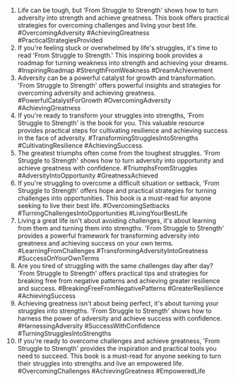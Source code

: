 1. Life can be tough, but 'From Struggle to Strength' shows how to turn adversity into strength and achieve greatness. This book offers practical strategies for overcoming challenges and living your best life. #OvercomingAdversity #AchievingGreatness #PracticalStrategiesProvided
2. If you're feeling stuck or overwhelmed by life's struggles, it's time to read 'From Struggle to Strength.' This inspiring book provides a roadmap for turning weakness into strength and achieving your dreams. #InspiringRoadmap #StrengthFromWeakness #DreamAchievement
3. Adversity can be a powerful catalyst for growth and transformation. 'From Struggle to Strength' offers powerful insights and strategies for overcoming adversity and achieving greatness. #PowerfulCatalystForGrowth #OvercomingAdversity #AchievingGreatness
4. If you're ready to transform your struggles into strengths, 'From Struggle to Strength' is the book for you. This valuable resource provides practical steps for cultivating resilience and achieving success in the face of adversity. #TransformingStrugglesIntoStrengths #CultivatingResilience #AchievingSuccess
5. The greatest triumphs often come from the toughest struggles. 'From Struggle to Strength' shows how to turn adversity into opportunity and achieve greatness with confidence. #TriumphsFromStruggles #AdversityIntoOpportunity #GreatnessAchieved
6. If you're struggling to overcome a difficult situation or setback, 'From Struggle to Strength' offers hope and practical strategies for turning challenges into opportunities. This book is a must-read for anyone seeking to live their best life. #OvercomingSetbacks #TurningChallengesIntoOpportunities #LivingYourBestLife
7. Living a great life isn't about avoiding challenges, it's about learning from them and turning them into strengths. 'From Struggle to Strength' provides a powerful framework for transforming adversity into greatness and achieving success on your own terms. #LearningFromChallenges #TransformingAdversityIntoGreatness #SuccessOnYourOwnTerms
8. Are you tired of struggling with the same challenges day after day? 'From Struggle to Strength' offers practical tips and strategies for breaking free from negative patterns and achieving greater resilience and success. #BreakingFreeFromNegativePatterns #GreaterResilience #AchievingSuccess
9. Achieving greatness isn't about being perfect, it's about turning your struggles into strengths. 'From Struggle to Strength' shows how to harness the power of adversity and achieve success with confidence. #HarnessingAdversity #SuccessWithConfidence #TurningStrugglesIntoStrengths
10. If you're ready to overcome challenges and achieve greatness, 'From Struggle to Strength' provides the inspiration and practical tools you need to succeed. This book is a must-read for anyone seeking to turn their struggles into strengths and live an empowered life. #OvercomingChallenges #AchievingGreatness #EmpoweredLife


